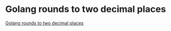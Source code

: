 # Golang rounds to two decimal places
[Golang rounds to two decimal places](https://aiwithcloud.com/2022/09/15/golang_rounds_to_two_decimal_places/)